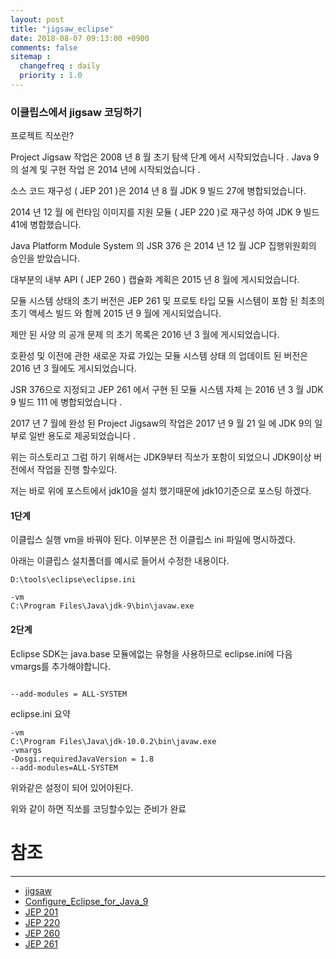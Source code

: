 ```yaml
---
layout: post
title: "jigsaw_eclipse"
date: 2018-08-07 09:13:00 +0900
comments: false
sitemap :
  changefreq : daily
  priority : 1.0
---
```


### 이클립스에서 jigsaw 코딩하기

프로젝트 직쏘란?

Project Jigsaw 작업은 2008 년 8 월 초기 탐색 단계 에서 시작되었습니다 . Java 9의 설계 및 구현 작업 은 2014 년에 시작되었습니다 .

소스 코드 재구성 ( JEP 201 )은 2014 년 8 월 JDK 9 빌드 27에 병합되었습니다.

2014 년 12 월 에 런타임 이미지를 지원 모듈 ( JEP 220 )로 재구성 하여 JDK 9 빌드 41에 병합했습니다.

Java Platform Module System 의 JSR 376 은 2014 년 12 월 JCP 집행위원회의 승인을 받았습니다.

대부분의 내부 API ( JEP 260 ) 캡슐화 계획은 2015 년 8 월에 게시되었습니다.

모듈 시스템 상태의 초기 버전은 JEP 261 및 프로토 타입 모듈 시스템이 포함 된 최초의 초기 액세스 빌드 와 함께 2015 년 9 월에 게시되었습니다.

제안 된 사양 의 공개 문제 의 초기 목록은 2016 년 3 월에 게시되었습니다.

호환성 및 이전에 관한 새로운 자료 가있는 모듈 시스템 상태 의 업데이트 된 버전은 2016 년 3 월에도 게시되었습니다.

JSR 376으로 지정되고 JEP 261 에서 구현 된 모듈 시스템 자체 는 2016 년 3 월 JDK 9 빌드 111 에 병합되었습니다 .

2017 년 7 월에 완성 된 Project Jigsaw의 작업은 2017 년 9 월 21 일 에 JDK 9의 일부로 일반 용도로 제공되었습니다 .

위는 히스토리고 그럼 하기 위해서는 JDK9부터 직쏘가 포함이 되었으니 JDK9이상 버전에서 작업을 진행 할수있다.

저는 바로 위에 포스트에서 jdk10을 설치 했기때문에 jdk10기준으로 포스팅 하겠다.

#### 1단계

이클립스 실행 vm을 바꿔야 된다. 이부분은 전 이클립스 ini 파일에 명시하겠다.

아래는 이클립스 설치폴더를 예시로 들어서 수정한 내용이다.

 ```
 D:\tools\eclipse\eclipse.ini
 
 -vm
 C:\Program Files\Java\jdk-9\bin\javaw.exe
 
 ```
#### 2단계

Eclipse SDK는 java.base 모듈에없는 유형을 사용하므로 eclipse.ini에 다음 vmargs를 추가해야합니다.

```

--add-modules = ALL-SYSTEM

```

eclipse.ini 요약

```
-vm
C:\Program Files\Java\jdk-10.0.2\bin\javaw.exe
-vmargs
-Dosgi.requiredJavaVersion = 1.8
--add-modules=ALL-SYSTEM

```
위와같은 설정이 되어 있어야된다.

위와 같이 하면 직쏘를 코딩할수있는 준비가 완료


# 참조 
-----
* [jigsaw](http://openjdk.java.net/projects/jigsaw/)
* [Configure_Eclipse_for_Java_9](https://wiki.eclipse.org/Configure_Eclipse_for_Java_9)
* [JEP 201](http://openjdk.java.net/jeps/201)
* [JEP 220](http://openjdk.java.net/jeps/220)
* [JEP 260](http://openjdk.java.net/jeps/260)
* [JEP 261](http://openjdk.java.net/jeps/261)


